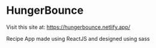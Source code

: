 # HungerBounce

Visit this site at: https://hungerbounce.netlify.app/

Recipe App made using ReactJS and designed using sass
